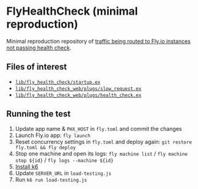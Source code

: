 # FlyHealthCheck (minimal reproduction)

Minimal reproduction repository of [traffic being routed to Fly.io instances not passing health check](https://community.fly.io/t/traffic-still-routed-to-instances-not-passing-health-check/24006).

## Files of interest

- [`lib/fly_health_check/startup.ex`](./lib/fly_health_check/startup.ex)
- [`lib/fly_health_check_web/plugs/slow_request.ex`](./lib/fly_health_check_web/plugs/slow_request.ex)
- [`lib/fly_health_check_web/plugs/health_check.ex`](./lib/fly_health_check_web/plugs/health_check.ex)

## Running the test

1. Update app name & `PHX_HOST` in `fly.toml` and commit the changes
2. Launch Fly.io app: `fly launch`
3. Reset concurrency settings in `fly.toml` and deploy again: `git restore fly.toml && fly deploy`
4. Stop one machine and open its logs: `fly machine list` / `fly machine stop ${id}` / `fly logs --machine ${id}`
5. [Install k6](https://grafana.com/docs/k6/latest/set-up/install-k6/)
6. Update `SERVER_URL` in `load-testing.js`
7. Run `k6 run load-testing.js`
